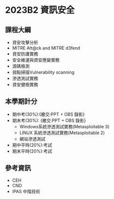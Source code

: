 # 2023B2 資訊安全
## 課程大綱
- 資安攻擊分析
- MITRE Att@ck and MITRE d3fend
- 資安防護實務 
- 安全維運與資安應變實務
- 源碼檢測
- 弱點掃描Vulnerability scanning
- 滲透測試實務  
- 資安健檢實務
## 本學期計分
- 期中考(30%):{繳交:PPT + OBS 錄影}
- 期末考(30%): {繳交:PPT + OBS 錄影}
  - Windows系統滲透測試實務(Metasploitable 3)
  - LINUX 系統滲透測試實務(Metasploitable 2)
  - 網站滲透測試
- 期中平時(20%):考試
- 期末平時(20%):考試

## 參考資訊
- CEH
- CND
- IPAS 中階技術
